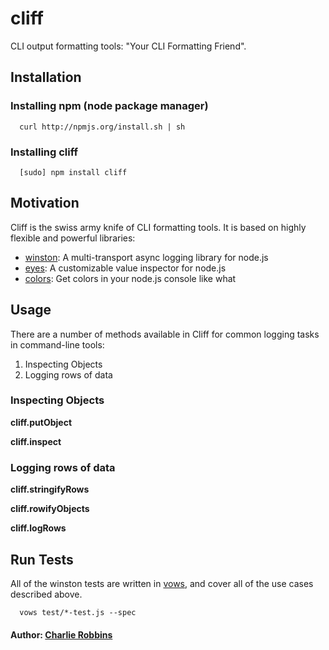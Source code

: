 # cliff

CLI output formatting tools: "Your CLI Formatting Friend".

## Installation

### Installing npm (node package manager)
```
  curl http://npmjs.org/install.sh | sh
```

### Installing cliff
```
  [sudo] npm install cliff
```

## Motivation
Cliff is the swiss army knife of CLI formatting tools. It is based on highly flexible and powerful libraries: 

* [winston][0]: A multi-transport async logging library for node.js
* [eyes][1]: A customizable value inspector for node.js
* [colors][2]: Get colors in your node.js console like what 

## Usage
There are a number of methods available in Cliff for common logging tasks in command-line tools:

1. Inspecting Objects
2. Logging rows of data

### Inspecting Objects

**cliff.putObject**

**cliff.inspect**

### Logging rows of data 

**cliff.stringifyRows**

**cliff.rowifyObjects**

**cliff.logRows**

## Run Tests
All of the winston tests are written in [vows][3], and cover all of the use cases described above.

```
  vows test/*-test.js --spec
```

#### Author: [Charlie Robbins](http://twitter.com/indexzero)

[0]: http://github.com/indexzero/winston
[1]: http://github.com/cloudhead/eyes.js
[2]: http://github.com/marak/colors.js
[3]: http://vowsjs.org